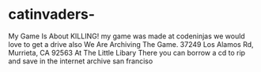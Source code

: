 # catinvaders-
My Game Is About KILLING!
my game was made at codeninjas                                                                                                                                                                                         we would love to get a drive also We Are Archiving The Game.                                                                                                                                                        37249 Los Alamos Rd, Murrieta, CA 92563 At The Little Libary There you can borrow a cd to rip and save in the internet archive san franciso
